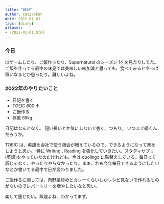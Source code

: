 ```yaml
---
title: "日記"
author: cat2koban
date: 2022-01-01
tags: [diary]
aliases:
- /2022-01-01.html
---
```



### 今日

はゲームしたり、ご飯作ったり、Supernatural のシーズン 14 を見たりしてた。
ご飯を作ってる最中の味見では美味しい味加減と思っても、食べてみるとやっぱ薄いなぁとか思ったり。難しいよね。

### 2022年のやりたいこと

- 日記を書く
- TOEIC 600 ↑
- ご飯作る
- 体重 65kg

日記はなんとなく。
短い長いとか気にしないで書く。つもり。
いつまで続くんだろうか。

TOEIC は、英語を会社で使う機会が増えているので、できるようになって楽をしようと思い。
特に Writing , Reading を強化していきたい。スタディサプリ(英語)をやっていたのだけれども、今は duolingo に鞍替えしている。毎日って訳じゃなく、やったりやらなかったり。まぁこれも今年毎日できるようにしたいなとか書いてる最中で日が変わりました。

ご飯作るに関しては、肉野菜炒めとカレーくらいしかレシピ見ないで作れるものがないのでレパートリーを増やしたいなと思い。

楽して痩せたい。無理よね、わかってます。
